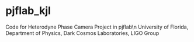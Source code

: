 # pjflab_kjl
Code for Heterodyne Phase Camera Project in pjflab\n
University of Florida, Department of Physics, Dark Cosmos Laboratories, LIGO Group
